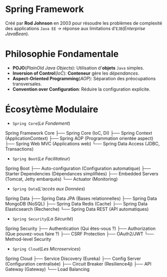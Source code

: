 # Spring Framework
Créé par __Rod Johnson__ en 2003 pour résoudre les problèmes de complexité des applications `Java EE` -> réponse aux limitations d'`EJB`(_Enterprise JavaBean_).

# Philosophie Fondamentale
- __POJO__(_PlainOld Java Objects_): Utilisation d'__objets__ `Java` simples.
- __Inversion of Control__(_IoC_): __Conteneur__ gère les _dépendances_.
- __Aspect-Oriented Programming__(_AOP_): Séparation des préocupations transversales.
- __Convention over Configuration__: Réduire la configuration explicite.

# Écosytème Modulaire
- `Spring Core`(_Le Fondement_)

Spring Framework Core
├── Spring Core (IoC, DI)
├── Spring Context (ApplicationContext)
├── Spring AOP (Programmation orientée aspect)
├── Spring Web MVC (Applications web)
└── Spring Data Access (JDBC, Transactions)

- `Spring Boot`(_Le Facilitateur_)

Spring Boot
├── Auto-configuration (Configuration automatique)
├── Starter Dependencies (Dépendances simplifiées)
├── Embedded Servers (Tomcat, Jetty embarqués)
└── Actuator (Monitoring)

- `Spring Data`(_L'accès aux Données_)

Spring Data
├── Spring Data JPA (Bases relationnelles)
├── Spring Data MongoDB (NoSQL)
├── Spring Data Redis (Cache)
├── Spring Data Elasticsearch (Recherche)
└── Spring Data REST (API automatiques)

- `Spring Security`(_La Sécurité_)

Spring Security
├── Authentication (Qui êtes-vous ?)
├── Authorization (Que pouvez-vous faire ?)
├── CSRF Protection
├── OAuth2/JWT
└── Method-level Security

- `Spring Cloud`(_Les Microservices_)

Spring Cloud
├── Service Discovery (Eureka)
├── Config Server (Configuration centralisée)
├── Circuit Breaker (Resilience4j)
├── API Gateway (Gateway)
└── Load Balancing
